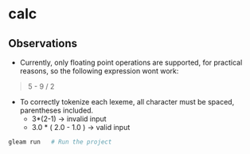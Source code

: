 # calc
## Observations
- Currently, only floating point operations are supported, for practical reasons, so the following expression wont work:
> 5 - 9 / 2

- To correctly tokenize each lexeme, all character must be spaced, parentheses included.
    - 3*(2-1) -> invalid input
    - 3.0 * ( 2.0 - 1.0 ) -> valid input

```sh
gleam run   # Run the project
```
